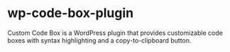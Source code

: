# wp-code-box-plugin
Custom Code Box is a WordPress plugin that provides customizable code boxes with syntax highlighting and a copy-to-clipboard button.
